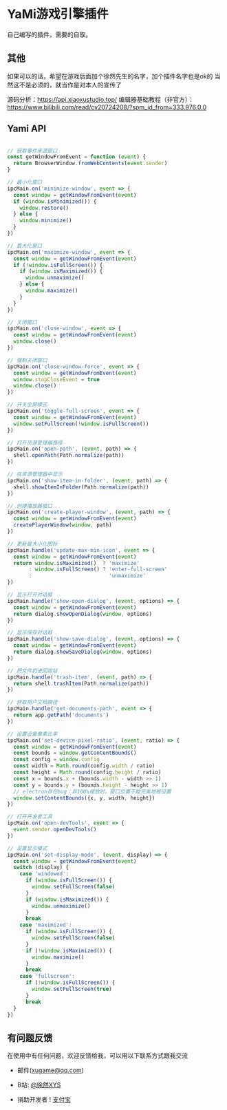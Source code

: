 <!--
 * @Author: xuranXYS
 * @LastEditTime: 2024-01-20 22:44:18
 * @GitHub: www.github.com/xiaoxustudio
 * @WebSite: www.xiaoxustudio.top
 * @Description: By xuranXYS
-->
# YaMi游戏引擎插件
自己编写的插件，需要的自取。

## 其他
如果可以的话，希望在游戏后面加个徐然先生的名字，加个插件名字也是ok的
当然这不是必须的，就当作是对本人的宣传了  

源码分析：https://api.xiaoxustudio.top/
编辑器基础教程（非官方）：https://www.bilibili.com/read/cv20724208/?spm_id_from=333.976.0.0

## Yami API

```js

// 获取事件来源窗口
const getWindowFromEvent = function (event) {
  return BrowserWindow.fromWebContents(event.sender)
}

// 最小化窗口
ipcMain.on('minimize-window', event => {
  const window = getWindowFromEvent(event)
  if (window.isMinimized()) {
    window.restore()
  } else {
    window.minimize()
  }
})

// 最大化窗口
ipcMain.on('maximize-window', event => {
  const window = getWindowFromEvent(event)
  if (!window.isFullScreen()) {
    if (window.isMaximized()) {
      window.unmaximize()
    } else {
      window.maximize()
    }
  }
})

// 关闭窗口
ipcMain.on('close-window', event => {
  const window = getWindowFromEvent(event)
  window.close()
})

// 强制关闭窗口
ipcMain.on('close-window-force', event => {
  const window = getWindowFromEvent(event)
  window.stopCloseEvent = true
  window.close()
})

// 开关全屏模式
ipcMain.on('toggle-full-screen', event => {
  const window = getWindowFromEvent(event)
  window.setFullScreen(!window.isFullScreen())
})

// 打开资源管理器路径
ipcMain.on('open-path', (event, path) => {
  shell.openPath(Path.normalize(path))
})

// 在资源管理器中显示
ipcMain.on('show-item-in-folder', (event, path) => {
  shell.showItemInFolder(Path.normalize(path))
})

// 创建播放器窗口
ipcMain.on('create-player-window', (event, path) => {
  const window = getWindowFromEvent(event)
  createPlayerWindow(window, path)
})

// 更新最大小化图标
ipcMain.handle('update-max-min-icon', event => {
  const window = getWindowFromEvent(event)
  return window.isMaximized()  ? 'maximize'
       : window.isFullScreen() ? 'enter-full-screen'
       :                         'unmaximize'
})

// 显示打开对话框
ipcMain.handle('show-open-dialog', (event, options) => {
  const window = getWindowFromEvent(event)
  return dialog.showOpenDialog(window, options)
})

// 显示保存对话框
ipcMain.handle('show-save-dialog', (event, options) => {
  const window = getWindowFromEvent(event)
  return dialog.showSaveDialog(window, options)
})

// 把文件扔进回收站
ipcMain.handle('trash-item', (event, path) => {
  return shell.trashItem(Path.normalize(path))
})

// 获取用户文档路径
ipcMain.handle('get-documents-path', event => {
  return app.getPath('documents')
})

// 设置设备像素比率
ipcMain.on('set-device-pixel-ratio', (event, ratio) => {
  const window = getWindowFromEvent(event)
  const bounds = window.getContentBounds()
  const config = window.config
  const width = Math.round(config.width / ratio)
  const height = Math.round(config.height / ratio)
  const x = bounds.x + (bounds.width - width >> 1)
  const y = bounds.y + (bounds.height - height >> 1)
  // electron存在bug：非100%缩放时，窗口位置不能完美地被设置
  window.setContentBounds({x, y, width, height})
})

// 打开开发者工具
ipcMain.on('open-devTools', event => {
  event.sender.openDevTools()
})

// 设置显示模式
ipcMain.on('set-display-mode', (event, display) => {
  const window = getWindowFromEvent(event)
  switch (display) {
    case 'windowed':
      if (window.isFullScreen()) {
        window.setFullScreen(false)
      }
      if (window.isMaximized()) {
        window.unmaximize()
      }
      break
    case 'maximized':
      if (window.isFullScreen()) {
        window.setFullScreen(false)
      }
      if (!window.isMaximized()) {
        window.maximize()
      }
      break
    case 'fullscreen':
      if (!window.isFullScreen()) {
        window.setFullScreen(true)
      }
      break
  }
})
```

## 有问题反馈
在使用中有任何问题，欢迎反馈给我，可以用以下联系方式跟我交流

* 邮件(xugame@qq.com)
* B站: [@徐然XYS](https://space.bilibili.com/291565199)

* 捐助开发者
! [支付宝](https://github.com/xiaoxu1111/xuranxys_Game/blob/main/zfb.jpg)
